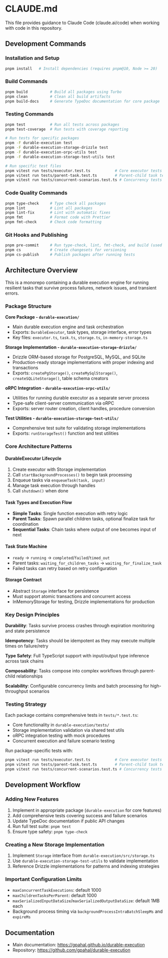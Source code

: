 # CLAUDE.md

This file provides guidance to Claude Code (claude.ai/code) when working with code in this repository.

## Development Commands

### Installation and Setup

```bash
pnpm install   # Install dependencies (requires pnpm@10, Node >= 20)
```

### Build Commands

```bash
pnpm build          # Build all packages using Turbo
pnpm clean          # Clean all build artifacts
pnpm build-docs     # Generate TypeDoc documentation for core package
```

### Testing Commands

```bash
pnpm test           # Run all tests across packages
pnpm test-coverage  # Run tests with coverage reporting

# Run tests for specific packages
pnpm -F durable-execution test
pnpm -F durable-execution-storage-drizzle test
pnpm -F durable-execution-orpc-utils test
pnpm -F durable-execution-storage-test-utils test

# Run specific test files
pnpm vitest run tests/executor.test.ts           # Core executor tests
pnpm vitest run tests/parent-task.test.ts        # Parent-child task tests
pnpm vitest run tests/concurrent-scenarios.test.ts # Concurrency tests
```

### Code Quality Commands

```bash
pnpm type-check     # Type check all packages
pnpm lint           # Lint all packages
pnpm lint-fix       # Lint with automatic fixes
pnpm fmt            # Format code with Prettier
pnpm fmt-check      # Check code formatting
```

### Git Hooks and Publishing

```bash
pnpm pre-commit     # Run type-check, lint, fmt-check, and build (used by git hooks)
pnpm cs             # Create changesets for versioning
pnpm cs-publish     # Publish packages after running tests
```

## Architecture Overview

This is a monorepo containing a durable execution engine for running resilient tasks that survive process failures, network issues, and transient errors.

### Package Structure

**Core Package - `durable-execution/`**

- Main durable execution engine and task orchestration
- Exports: `DurableExecutor`, task types, storage interface, error types
- Key files: `executor.ts`, `task.ts`, `storage.ts`, `in-memory-storage.ts`

**Storage Implementation - `durable-execution-storage-drizzle/`**

- Drizzle ORM-based storage for PostgreSQL, MySQL, and SQLite
- Production-ready storage implementations with proper indexing and transactions
- Exports: `createPgStorage()`, `createMySqlStorage()`, `createSQLiteStorage()`, table schema creators

**oRPC Integration - `durable-execution-orpc-utils/`**

- Utilities for running durable executor as a separate server process
- Type-safe client-server communication via oRPC
- Exports: server router creation, client handles, procedure conversion

**Test Utilities - `durable-execution-storage-test-utils/`**

- Comprehensive test suite for validating storage implementations
- Exports: `runStorageTest()` function and test utilities

### Core Architecture Patterns

#### DurableExecutor Lifecycle

1. Create executor with Storage implementation
2. Call `startBackgroundProcesses()` to begin task processing
3. Enqueue tasks via `enqueueTask(task, input)`
4. Manage task execution through handles
5. Call `shutdown()` when done

#### Task Types and Execution Flow

- **Simple Tasks**: Single function execution with retry logic
- **Parent Tasks**: Spawn parallel children tasks, optional finalize task for coordination
- **Sequential Tasks**: Chain tasks where output of one becomes input of next

#### Task State Machine

- `ready` → `running` → `completed`/`failed`/`timed_out`
- Parent tasks: `waiting_for_children_tasks` → `waiting_for_finalize_task`
- Failed tasks can retry based on retry configuration

#### Storage Contract

- Abstract `Storage` interface for persistence
- Must support atomic transactions and concurrent access
- InMemoryStorage for testing, Drizzle implementations for production

### Key Design Principles

**Durability**: Tasks survive process crashes through expiration monitoring and state persistence

**Idempotency**: Tasks should be idempotent as they may execute multiple times on failure/retry

**Type Safety**: Full TypeScript support with input/output type inference across task chains

**Composability**: Tasks compose into complex workflows through parent-child relationships

**Scalability**: Configurable concurrency limits and batch processing for high-throughput scenarios

### Testing Strategy

Each package contains comprehensive tests in `tests/*.test.ts`:

- Core functionality in `durable-execution/tests/`
- Storage implementation validation via shared test utils
- oRPC integration testing with mock procedures
- Concurrent execution and failure scenario testing

Run package-specific tests with:

```bash
pnpm vitest run tests/executor.test.ts           # Core executor tests
pnpm vitest run tests/parent-task.test.ts        # Parent-child task tests
pnpm vitest run tests/concurrent-scenarios.test.ts # Concurrency tests
```

## Development Workflow

### Adding New Features

1. Implement in appropriate package (`durable-execution` for core features)
2. Add comprehensive tests covering success and failure scenarios
3. Update TypeDoc documentation if public API changes
4. Run full test suite: `pnpm test`
5. Ensure type safety: `pnpm type-check`

### Creating a New Storage Implementation

1. Implement `Storage` interface from `durable-execution/src/storage.ts`
2. Use `durable-execution-storage-test-utils` to validate implementation
3. Reference Drizzle implementations for patterns and indexing strategies

### Important Configuration Limits

- `maxConcurrentTaskExecutions`: default 1000
- `maxChildrenTasksPerParent`: default 1000
- `maxSerializedInputDataSize`/`maxSerializedOutputDataSize`: default 1MB each
- Background process timing via `backgroundProcessIntraBatchSleepMs` and `expireMs`

## Documentation

- Main documentation: <https://gpahal.github.io/durable-execution>
- Repository: <https://github.com/gpahal/durable-execution>
